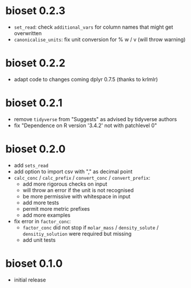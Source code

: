 # bioset 0.2.3

  * `set_read`: check `additional_vars` for column names that might get overwritten
  * `canonicalise_units`: fix unit conversion for % w / v (will throw warning)
  
# bioset 0.2.2

  * adapt code to changes coming dplyr 0.7.5 (thanks to krlmlr)

# bioset 0.2.1

  * remove `tidyverse` from "Suggests" as advised by tidyverse authors
  * fix "Dependence on R version '3.4.2' not with patchlevel 0"

# bioset 0.2.0

  * add `sets_read`
  * add option to import csv with "," as decimal point
  * `calc_conc` / `calc_prefix` / `convert_conc` / `convert_prefix`:
      * add more rigorous checks on input
      * will throw an error if the unit is not recognised
      * be more permissive with whitespace in input
      * add more tests
      * permit more metric prefixes
      * add more examples
  * fix error in `factor_conc`:
      * `factor_conc` did not stop if `molar_mass` / `density_solute` /
        `densitiy_solution` were required but missing
      * add unit tests

# bioset 0.1.0

  * initial release
